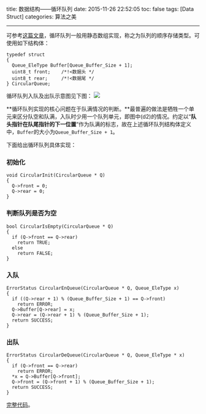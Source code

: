 title: 数据结构——循环队列
date: 2015-11-26 22:52:05
toc: false
tags: [Data Struct]
categories: 算法之美

---

可参考[这篇文章](http://c.biancheng.net/cpp/html/2706.html)，循环队列一般用静态数组实现，称之为队列的顺序存储类型。可使用如下结构体：

```
typedef struct
{
  Queue_EleType Buffer[Queue_Buffer_Size + 1];
  uint8_t front;    /*!<数据头 */
  uint8_t rear;     /*!<数据尾 */
} CircularQueue;
```

<!--more-->

循环队列入队及出队示意图见下图：
![](http://gmf.shengnengjin.cn/Algorithm1-140G32234251B.jpg)

**循环队列实现的核心问题在于队满情况的判断。**最普遍的做法是牺牲一个单元来区分队空和队满，入队时少用一个队列单元，即图中(d2)的情况。约定以“**队头指针在队尾指针的下一位置**“作为队满的标志，故在上述循环队列结构体定义中，`Buffer`的大小为`Queue_Buffer_Size + 1`。

下面给出循环队列具体实现：

###  初始化
```
void CircularInit(CircularQueue * Q)
{
  Q->front = 0;
  Q->rear = 0;
}
```

### 判断队列是否为空
```
bool CircularIsEmpty(CircularQueue * Q)
{
  if (Q->front == Q->rear)
    return TRUE;
  else
    return FALSE;
}
```

### 入队
```
ErrorStatus CircularEnQueue(CircularQueue * Q, Queue_EleType x)
{
  if ((Q->rear + 1) % (Queue_Buffer_Size + 1) == Q->front)
    return ERROR;
  Q->Buffer[Q->rear] = x;
  Q->rear = (Q->rear + 1) % (Queue_Buffer_Size + 1);
  return SUCCESS;
}
```

### 出队
```
ErrorStatus CircularDeQueue(CircularQueue * Q, Queue_EleType * x)
{
  if (Q->front == Q->rear)
    return ERROR;
  *x = Q->Buffer[Q->front];
  Q->front = (Q->front + 1) % (Queue_Buffer_Size + 1);
  return SUCCESS;
}
```

[完整代码](https://github.com/g199209/MCUSnippet/tree/master/Structure/Queue)。
